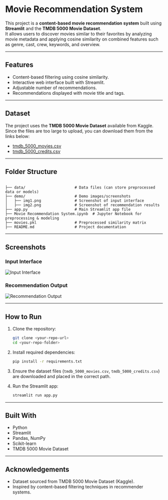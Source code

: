 # Movie Recommendation System

This project is a **content-based movie recommendation system** built using **Streamlit** and the **TMDB 5000 Movie Dataset**.  
It allows users to discover movies similar to their favorites by analyzing movie metadata and applying cosine similarity on combined features such as genre, cast, crew, keywords, and overview.

---

## Features
- Content-based filtering using cosine similarity.
- Interactive web interface built with Streamlit.
- Adjustable number of recommendations.
- Recommendations displayed with movie title and tags.

---

## Dataset

The project uses the **TMDB 5000 Movie Dataset** available from Kaggle.  
Since the files are too large to upload, you can download them from the links below:

- [tmdb_5000_movies.csv](https://drive.google.com/file/d/1a16MlcdV2W-HHBYnC1JXkH3gxfVgiaxU/view?usp=sharing)  
- [tmdb_5000_credits.csv](https://drive.google.com/file/d/1rc5uTGqA7D1CSiyfP0fUTruZC2xQ_rK4/view?usp=sharing)

---

## Folder Structure

```

├── data/                      # Data files (can store preprocessed data or models)
├── demo/                      # Demo images/screenshots
│   ├── img1.png               # Screenshot of input interface
│   ├── img2.png               # Screenshot of recommendation results
├── app.py                     # Main Streamlit app file
├── Movie Recommendation System.ipynb  # Jupyter Notebook for preprocessing & modeling
├── movies.pkl                 # Preprocessed similarity matrix
├── README.md                  # Project documentation

````

---

## Screenshots

### Input Interface
![Input Interface](demo/img1.png)

### Recommendation Output
![Recommendation Output](demo/img2.png)

---

## How to Run

1. Clone the repository:
   ```bash
   git clone <your-repo-url>
   cd <your-repo-folder>
   ````

2. Install required dependencies:

   ```bash
   pip install -r requirements.txt
   ```

3. Ensure the dataset files (`tmdb_5000_movies.csv`, `tmdb_5000_credits.csv`) are downloaded and placed in the correct path.

4. Run the Streamlit app:

   ```bash
   streamlit run app.py
   ```

---

## Built With

* Python
* Streamlit
* Pandas, NumPy
* Scikit-learn
* TMDB 5000 Movie Dataset

---

## Acknowledgements

* Dataset sourced from TMDB 5000 Movie Dataset (Kaggle).
* Inspired by content-based filtering techniques in recommender systems.

```
